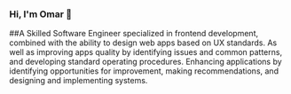 ### Hi, I'm Omar 👋

##A Skilled Software Engineer specialized in frontend development, combined with the ability to design web apps based on UX standards. As well as improving apps quality by identifying issues and common patterns, and developing standard operating procedures. Enhancing applications by identifying opportunities for improvement, making recommendations, and designing and implementing systems. 

<!--
**omarkshan/omarkshan** is a ✨ _special_ ✨ repository because its `README.md` (this file) appears on your GitHub profile.

Here are some ideas to get you started:

- 🔭 I’m currently working on ...
- 🌱 I’m currently learning ...
- 👯 I’m looking to collaborate on ...
- 🤔 I’m looking for help with ...
- 💬 Ask me about ...
- 📫 How to reach me: ...
- 😄 Pronouns: ...
- ⚡ Fun fact: ...
-->

